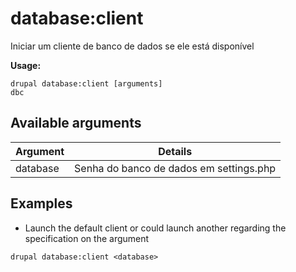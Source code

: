 # database:client
Iniciar um cliente de banco de dados se ele está disponível

**Usage:**
```
drupal database:client [arguments]
dbc
```

## Available arguments
Argument | Details
---------|-------------
database | Senha do banco de dados em settings.php

## Examples
* Launch the default client or could launch another regarding the specification on the argument
```
drupal database:client <database>
```
